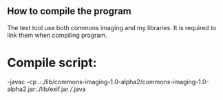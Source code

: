 ## How to compile the program

The test tool use both commons imaging and my libraries. It is required to link them when compiling program.

# Compile script:

-javac -cp .:./lib/commons-imaging-1.0-alpha2/commons-imaging-1.0-alpha2.jar:./lib/exif.jar */*.java
